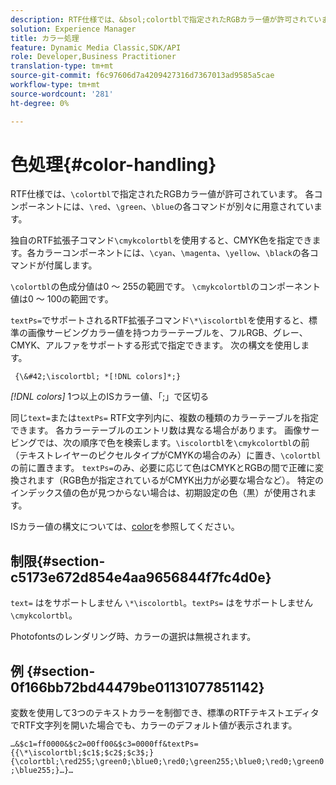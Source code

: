 ```yaml
---
description: RTF仕様では、&bsol;colortblで指定されたRGBカラー値が許可されています。 各コンポーネントには、&bsol;red、&bsol;green、&bsol;blueの各コマンドが別々に用意されています。
solution: Experience Manager
title: カラー処理
feature: Dynamic Media Classic,SDK/API
role: Developer,Business Practitioner
translation-type: tm+mt
source-git-commit: f6c97606d7a4209427316d7367013ad9585a5cae
workflow-type: tm+mt
source-wordcount: '281'
ht-degree: 0%

---
```



# 色処理{#color-handling}

RTF仕様では、`\colortbl`で指定されたRGBカラー値が許可されています。 各コンポーネントには、`\red`、`\green`、`\blue`の各コマンドが別々に用意されています。

独自のRTF拡張子コマンド`\cmykcolortbl`を使用すると、CMYK色を指定できます。各カラーコンポーネントには、`\cyan`、`\magenta`、`\yellow`、`\black`の各コマンドが付属します。

`\colortbl`の色成分値は0 ～ 255の範囲です。 `\cmykcolortbl`のコンポーネント値は0 ～ 100の範囲です。

`textPs=`でサポートされるRTF拡張子コマンド`\*\iscolortbl`を使用すると、標準の画像サービングカラー値を持つカラーテーブルを、フルRGB、グレー、CMYK、アルファをサポートする形式で指定できます。 次の構文を使用します。

` {\&#42;\iscolortbl; *[!DNL colors]*;}`

*[!DNL colors]* 1つ以上のISカラー値、「;」で区切る

同じ`text=`または`textPs=` RTF文字列内に、複数の種類のカラーテーブルを指定できます。 各カラーテーブルのエントリ数は異なる場合があります。 画像サービングでは、次の順序で色を検索します。`\iscolortbl`を`\cmykcolortbl`の前（テキストレイヤーのピクセルタイプがCMYKの場合のみ）に置き、`\colortbl`の前に置きます。 `textPs=`のみ、必要に応じて色はCMYKとRGBの間で正確に変換されます（RGB色が指定されているがCMYK出力が必要な場合など）。 特定のインデックス値の色が見つからない場合は、初期設定の色（黒）が使用されます。

ISカラー値の構文については、[color](/help/aem-is-ir-api/is-api/http-ref/image-serving-api-ref/c-http-protocol-reference/c-data-types/r-is-http-color.md)を参照してください。

## 制限{#section-c5173e672d854e4aa9656844f7fc4d0e}

`text=` はをサポートしません `\*\iscolortbl`。`textPs=` はをサポートしません `\cmykcolortbl`。

Photofontsのレンダリング時、カラーの選択は無視されます。

## 例 {#section-0f166bb72bd44479be01131077851142}

変数を使用して3つのテキストカラーを制御でき、標準のRTFテキストエディタでRTF文字列を開いた場合でも、カラーのデフォルト値が表示されます。

`…&$c1=ff0000&$c2=00ff00&$c3=0000ff&textPs={{\*\iscolortbl;$c1$;$c2$;$c3$;}{\colortbl;\red255;\green0;\blue0;\red0;\green255;\blue0;\red0;\green0;\blue255;}…}…`
